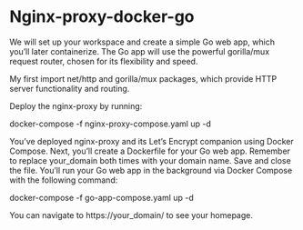 # Nginx-proxy-docker-go
We will set up your workspace and create a simple Go web app, which you’ll later containerize. 
The Go app will use the powerful gorilla/mux request router, chosen for its flexibility and speed.

My first import net/http and gorilla/mux packages, which provide HTTP server functionality and routing.

Deploy the nginx-proxy by running:

docker-compose -f nginx-proxy-compose.yaml up -d

You’ve deployed nginx-proxy and its Let’s Encrypt companion using Docker Compose. Next, you’ll create a Dockerfile for your Go web app.
Remember to replace your_domain both times with your domain name. Save and close the file.
You’ll run your Go web app in the background via Docker Compose with the following command:

docker-compose -f go-app-compose.yaml up -d

You can navigate to https://your_domain/ to see your homepage. 
